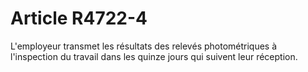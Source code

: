 # Article R4722-4

  
L'employeur transmet les résultats des relevés photométriques à l'inspection du travail dans les quinze jours qui suivent leur réception.